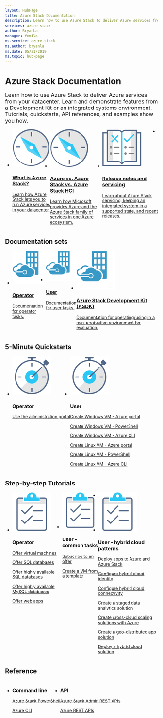 ```yaml
---
layout: HubPage
title: Azure Stack Documentation
description: Learn how to use Azure Stack to deliver Azure services from your datacenter. Learn and demonstrate features from a Development Kit or an integrated systems environment. Tutorials, quickstarts, API references, and examples show you how to use Azure Stack and the APIs.
services: azure-stack
author: BryanLa
manager: femila
ms.service: azure-stack
ms.author: bryanla
ms.date: 05/21/2019
ms.topic: hub-page
---
```


<div id="main" class="v2">
<h1>Azure Stack Documentation</h1>
<p style="font-size: 1.12rem;margin-bottom: 1rem;">Learn how to use Azure Stack to deliver Azure services from your datacenter. Learn and demonstrate features from a Development Kit or an integrated systems environment. Tutorials, quickstarts, API references, and examples show you how.</p>
<ul class="cardsY panelContent singlePanelContent" style="display:flex!important;">
        <li>
            <a href="/azure-stack/operator/azure-stack-overview">
                <div class="cardSize">
                    <div class="cardPadding">
                        <div class="card">
                            <div class="cardImageOuter">
                                <div class="cardImage">
                                    <img src="media/index/i_overview.svg" alt="" />
                                </div>
                            </div>
                            <div class="cardText">
                                <h3>What is Azure Stack?</h3>
                                <p>Learn how Azure Stack lets you to run Azure services in your datacenter.</p>
                            </div>
                        </div>
                    </div>
                </div>
            </a>
        </li>
        <li>
            <a href="/azure-stack/operator/compare-azure-azure-stack">
                <div class="cardSize">
                    <div class="cardPadding">
                        <div class="card">
                            <div class="cardImageOuter">
                                <div class="cardImage">
                                    <img src="media/index/i_overview.svg" alt="" />
                                </div>
                            </div>
                            <div class="cardText">
                                <h3>Azure vs. Azure Stack vs. Azure Stack HCI</h3>
                                <p>Learn how Microsoft provides Azure and the Azure Stack family of services in one Azure ecosystem.</p>
                            </div>
                        </div>
                    </div>
                </div>
            </a>
        </li>
        <li>
            <a href="/azure-stack/operator/azure-stack-servicing-policy">
                <div class="cardSize">
                    <div class="cardPadding">
                        <div class="card">
                            <div class="cardImageOuter">
                                <div class="cardImage">
                                    <img src="media/index/i_guidelines.svg" alt="" />
                                </div>
                            </div>
                            <div class="cardText">
                                <h3>Release notes and servicing</h3>
                                <p>Learn about Azure Stack servicing, keeping an integrated system in a supported state, and recent releases.</p>
                            </div>
                        </div>
                    </div>
                </div>
            </a>
        </li>
        <li>
</ul>

<h2>Documentation sets</h2>
<ul class="cardsY panelContent singlePanelContent" style="display:flex!important;">
    <li>
        <a href="/en-us/azure-stack/operator/">
                <div class="cardSize">
                    <div class="cardPadding">
                        <div class="card">
                            <div class="cardImageOuter">
                                <div class="cardImage">
                                     <img src="media/index/azure-stack2.svg" alt="" >
                                </div>
                            </div>
                            <div class="cardText x-hidden-focus">
                                <h3>Operator</h3>
                                <p>Documentation for operator tasks.<br><br></p>
                            </div>
                        </div>
                    </div>
                </div>
            </a>
    </li>
    <li>
        <a href="/en-us/azure-stack/user/">
                <div class="cardSize">
                    <div class="cardPadding">
                        <div class="card">
                            <div class="cardImageOuter">
                                <div class="cardImage">
                                     <img src="media/index/azure-stack2.svg" alt="">
                                </div>
                            </div>
                            <div class="cardText">
                                <h3 class="x-hidden-focus">User</h3>
                                <p>Documentation for user tasks.<br><br></p>
                            </div>
                        </div>
                    </div>
                </div>
            </a>
    </li>
    <li>
        <a href="/en-us/azure-stack/asdk/">
                <div class="cardSize">
                    <div class="cardPadding">
                        <div class="card">
                            <div class="cardImageOuter">
                                <div class="cardImage">
                                      <img src="media/index/azure-stack2.svg" alt="">
                                </div>
                            </div>
                            <div class="cardText">
                                <h3>Azure Stack Development Kit (ASDK)</h3>
                                <p>Documentation for operating/using in a non-production environment for evaluation.</p>
                            </div>
                        </div>
                    </div>
                </div>
            </a>
    </li>
</ul>

<h2>5-Minute Quickstarts</h2>
<ul class="cardsF panelContent singlePanelContent cols cols3" style="display:flex!important;">
    <li>
        <div class="cardSize">
            <div class="cardPadding">
                <div class="card">
                    <div class="cardImageOuter">
                        <div class="cardImage">
                            <img src="media/index/i_quick-start.svg" alt="">
                        </div>
                    </div>
                    <div class="cardText">
                        <h3>Operator</h3>
                        <p><a href="/azure-stack/operator/azure-stack-manage-portals">Use the administration portal</a></p>
                    </div>
                </div>
            </div>
        </div>
    </li>
    <li>
        <div class="cardSize">
            <div class="cardPadding">
                <div class="card">
                    <div class="cardImageOuter">
                        <div class="cardImage">
                            <img src="media/index/i_quick-start.svg" alt="">
                        </div>
                    </div>
                    <div class="cardText">
                        <h3>User</h3>
                        <p><a href="/azure-stack/user/azure-stack-quick-windows-portal">Create Windows VM - Azure portal</a></p>
                        <p><a href="/azure-stack/user/azure-stack-quick-create-vm-windows-powershell">Create Windows VM - PowerShell</a></p>
                        <p><a href="/azure-stack/user/azure-stack-quick-create-vm-windows-cli">Create Windows VM - Azure CLI</a></p>
                        <p><a href="/azure-stack/user/azure-stack-quick-linux-portal">Create Linux VM - Azure portal</a></p>
                        <p><a href="/azure-stack/user/azure-stack-quick-create-vm-linux-powershell">Create Linux VM - PowerShell</a></p>
                        <p><a href="/azure-stack/user/azure-stack-quick-create-vm-linux-cli">Create Linux VM - Azure CLI</a></p>
                    </div>
                </div>
            </div>
        </div>
    </li>
</ul>

<h2>Step-by-step Tutorials</h2>
<ul class="cardsF panelContent singlePanelContent cols cols3" style="display:flex!important;">
    <li>
        <div class="cardSize">
            <div class="cardPadding">
                <div class="card">
                    <div class="cardImageOuter">
                        <div class="cardImage">
                            <img src="media/index/i_tasks.svg" alt="">
                        </div>
                    </div>
                    <div class="cardText">
                        <h3>Operator</h3>
                        <p><a href="/azure-stack/operator/azure-stack-tutorial-tenant-vm">Offer virtual machines</a></p>
                        <p><a href="/azure-stack/operator/azure-stack-tutorial-sql-server">Offer SQL databases</a></p>
                        <p><a href="/azure-stack/operator/azure-stack-tutorial-sql">Offer highly available SQL databases</a></p>
                        <p><a href="/azure-stack/operator/azure-stack-tutorial-mysql">Offer highly available MySQL databases</a></p>
                        <p><a href="/azure-stack/operator/azure-stack-tutorial-app-service">Offer web apps</a></p>
                    </div>
                </div>
            </div>
        </div>
    </li>
    <li>
        <div class="cardSize">
            <div class="cardPadding">
                <div class="card">
                    <div class="cardImageOuter">
                        <div class="cardImage">
                            <img src="media/index/i_tasks.svg" alt="">
                        </div>
                    </div>
                    <div class="cardText">
                        <h3>User - common tasks</h3>
                        <p><a href="/azure-stack/user/azure-stack-subscribe-services">Subscribe to an offer</a></p>
                        <p><a href="/azure-stack/user/azure-stack-create-vm-template">Create a VM from a template</a></p>
                    </div>
                </div>
            </div>
        </div>
    </li>    
    <li></li>
    <li></li>
    <li>
        <div class="cardSize">
            <div class="cardPadding">
                <div class="card">
                    <div class="cardImageOuter">
                        <div class="cardImage">
                            <img src="media/index/i_tasks.svg" alt="">
                        </div>
                    </div>
                    <div class="cardText">
                        <h3>User - hybrid cloud patterns</h3>
                        <p><a href="/azure-stack/user/azure-stack-solution-pipeline">Deploy apps to Azure and Azure Stack</a></p>
                        <p><a href="/azure-stack/user/azure-stack-solution-hybrid-identity">Configure hybrid cloud identity</a></p>
                        <p><a href="/azure-stack/user/azure-stack-solution-hybrid-connectivity">Configure hybrid cloud connectivity</a></p>
                        <p><a href="/azure-stack/user/azure-stack-solution-staged-data-analytics">Create a staged data analytics solution</a></p>
                        <p><a href="/azure-stack/user/azure-stack-solution-cloud-burst">Create cross-cloud scaling solutions with Azure</a></p>
                        <p><a href="/azure-stack/user/azure-stack-solution-geo-distributed">Create a geo-distributed app solution</a></p>
                        <p><a href="/azure-stack/user/azure-stack-solution-hybrid-cloud">Deploy a hybrid cloud solution</a></p>
                    </div>
                </div>
            </div>
        </div>
    </li>        
</ul>

<h2>Reference</h2>
<ul class="cardsF panelContent singlePanelContent cols cols3" style="display:flex!important;">
    <li>
        <div class="cardSize">
            <div class="cardPadding">
                <div class="card">
                    <div class="cardText">
                        <h3>Command line</h3>
                        <p><a href="/powershell/azure/azure-stack/overview">Azure Stack PowerShell</a></p>
                        <p><a href="/cli/azure/?view=azure-cli-latest">Azure CLI</a></p>
                    </div>
                </div>
            </div>
        </div>
    </li>
    <li>
        <div class="cardSize">
            <div class="cardPadding">
                <div class="card">
                    <div class="cardText">
                        <h3>API</h3>
						<p><a href="/rest/api/azure-stack/">Azure Stack Admin REST APIs</a></p>
						<p><a href="/rest/api/azure">Azure REST APIs</a></p>
                     </div>
                </div>
            </div>
        </div>
    </li>
</ul>
</div>
